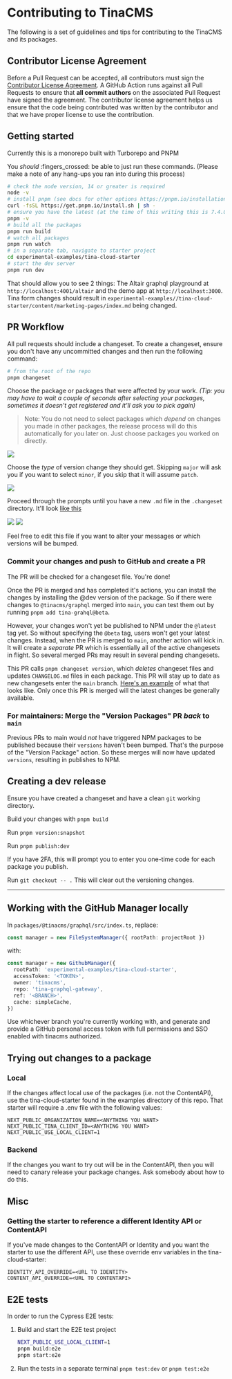 # Contributing to TinaCMS

The following is a set of guidelines and tips for contributing to the TinaCMS and its packages.

## Contributor License Agreement

Before a Pull Request can be accepted, all contributors must sign the [Contributor License Agreement](https://cla-assistant.io/tinacms/tinacms). A GitHub Action runs against all Pull Requests to ensure that **all commit authors** on the associated Pull Request have signed the agreement. The contributor license agreement helps us ensure that the code being contributed was written by the contributor and that we have proper license to use the contribution.

## Getting started

Currently this is a monorepo built with Turborepo and PNPM

You _should_ :fingers_crossed: be able to just run these commands. (Please make a note of any hang-ups you ran into during this process)

```sh
# check the node version, 14 or greater is required
node -v
# install pnpm (see docs for other options https://pnpm.io/installation)
curl -fsSL https://get.pnpm.io/install.sh | sh -
# ensure you have the latest (at the time of this writing this is 7.4.0)
pnpm -v
# build all the packages
pnpm run build
# watch all packages
pnpm run watch
# in a separate tab, navigate to starter project
cd experimental-examples/tina-cloud-starter
# start the dev server
pnpm run dev
```

That should allow you to see 2 things: The Altair graphql playground at `http://localhost:4001/altair` and the demo app at `http://localhost:3000`. Tina form changes should result in `experimental-examples//tina-cloud-starter/content/marketing-pages/index.md` being changed.

## PR Workflow

All pull requests should include a changeset. To create a changeset, ensure you don't have any uncommitted changes and then run the following command:

```sh
# from the root of the repo
pnpm changeset
```

Choose the package or packages that were affected by your work. _(Tip: you may have to wait a couple of seconds after selecting your packages, sometimes it doesn't get registered and it'll ask you to pick again)_

> Note: You do not need to select packages which _depend_ on changes you made in other packages, the release process will do this automatically for you later on. Just choose packages you worked on directly.

![](https://github.com/tinacms/tina-graphql-gateway/blob/main/meta/yarn-changeset-1.png)

Choose the _type_ of version change they should get. Skipping `major` will ask you if you want to select `minor`, if you skip that it will assume `patch`.

![](https://github.com/tinacms/tina-graphql-gateway/blob/main/meta/yarn-changeset-2.png)

Proceed through the prompts until you have a new `.md` file in the `.changeset` directory. It'll look [like this](https://github.com/tinacms/tina-graphql-gateway/blob/348ef1e57e2e61fb9896d616aabc6f3c85d37140/.changeset/pretty-sloths-return.md)

![](https://github.com/tinacms/tina-graphql-gateway/blob/main/meta/yarn-changeset-3.png)
![](https://github.com/tinacms/tina-graphql-gateway/blob/main/meta/yarn-changeset-4.png)

Feel free to edit this file if you want to alter your messages or which versions will be bumped.

### Commit your changes and push to GitHub and create a PR

The PR will be checked for a changeset file. You're done!

Once the PR is merged and has completed it's actions, you can install the changes by installing the @dev version of the package. So if there were changes to `@tinacms/graphql` merged into `main`, you can test them out by running `pnpm add tina-grahql@beta`.

However, your changes won't yet be published to NPM under the `@latest` tag yet. So without specifying the `@beta` tag, users won't get your latest changes. Instead, when the PR is merged to `main`, another action will kick in. It will create a _separate_ PR which is essentially all of the active changesets in flight. So several merged PRs may result in several pending changesets.

This PR calls `pnpm changeset version`, which _deletes_ changeset files and updates `CHANGELOG.md` files in each package. This PR will stay up to date as new changesets enter the `main` branch. [Here's an example](https://github.com/tinacms/tina-graphql-gateway/pull/316) of what that looks like. Only once this PR is merged will the latest changes be generally available.

### For maintainers: Merge the "Version Packages" PR _back_ to `main`

Previous PRs to main would _not_ have triggered NPM packages to be published because their `versions` haven't been bumped. That's the purpose of the "Version Package" action. So these merges will now have updated `versions`, resulting in publishes to NPM.

## Creating a dev release

Ensure you have created a changeset and have a clean `git` working directory.

Build your changes with `pnpm build`

Run `pnpm version:snapshot`

Run `pnpm publish:dev`

If you have 2FA, this will prompt you to enter you one-time code for each package you publish.

Run `git checkout -- .` This will clear out the versioning changes.

---

## Working with the GitHub Manager locally

In `packages/@tinacms/graphql/src/index.ts`, replace:

```ts
const manager = new FileSystemManager({ rootPath: projectRoot })
```

with:

```ts
const manager = new GithubManager({
  rootPath: 'experimental-examples/tina-cloud-starter',
  accessToken: '<TOKEN>',
  owner: 'tinacms',
  repo: 'tina-graphql-gateway',
  ref: '<BRANCH>',
  cache: simpleCache,
})
```

Use whichever branch you're currently working with, and generate and provide a GitHub personal access token with full permissions and SSO enabled with tinacms authorized.

## Trying out changes to a package

### Local

If the changes affect local use of the packages (i.e. not the ContentAPI), use the tina-cloud-starter found in the examples directory of this repo. That starter will require a .env file with the following values:

```
NEXT_PUBLIC_ORGANIZATION_NAME=<ANYTHING YOU WANT>
NEXT_PUBLIC_TINA_CLIENT_ID=<ANYTHING YOU WANT>
NEXT_PUBLIC_USE_LOCAL_CLIENT=1
```

### Backend

If the changes you want to try out will be in the ContentAPI, then you will need to canary release your package changes. Ask somebody about how to do this.

## Misc

### Getting the starter to reference a different Identity API or ContentAPI

If you've made changes to the ContentAPI or Identity and you want the starter to use the different API, use these override env variables in the tina-cloud-starter:

```
IDENTITY_API_OVERRIDE=<URL TO IDENTITY>
CONTENT_API_OVERRIDE=<URL TO CONTENTAPI>
```

## E2E tests

In order to run the Cypress E2E tests:

1. Build and start the E2E test project
   ```sh
   NEXT_PUBLIC_USE_LOCAL_CLIENT=1
   pnpm build:e2e
   pnpm start:e2e
   ```
2. Run the tests in a separate terminal `pnpm test:dev` or `pnpm test:e2e`
